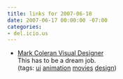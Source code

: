 ```yaml
---
title: links for 2007-06-18
date: 2007-06-17 00:00:00 -07:00
categories:
- del.icio.us
---
```


<ul class="delicious">
    <li>
        <div class="delicious-link"><a href="http://www.coleran.com/">Mark Coleran Visual Designer</a></div>
        <div class="delicious-extended">This has to be a dream job.</div>
        <div class="delicious-tags">(tags: <a href="http://del.icio.us/torrez/ui">ui</a> <a href="http://del.icio.us/torrez/animation">animation</a> <a href="http://del.icio.us/torrez/movies">movies</a> <a href="http://del.icio.us/torrez/design">design</a>)</div>
    </li>
</ul>
